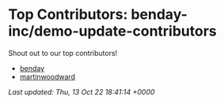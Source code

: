 # Top Contributors: benday-inc/demo-update-contributors
Shout out to our top contributors!

- [benday](https://github.com/benday)
- [martinwoodward](https://github.com/martinwoodward)


_Last updated: Thu, 13 Oct 22 18:41:14 +0000_